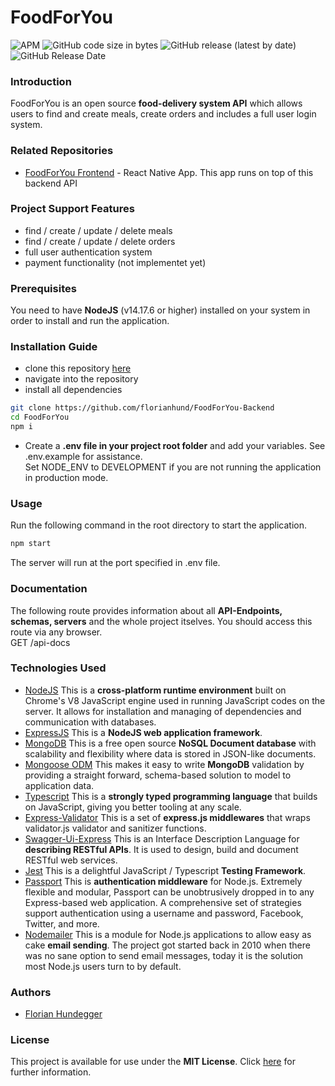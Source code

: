 # FoodForYou

![APM](https://img.shields.io/apm/l/vim-mode)
![GitHub code size in bytes](https://img.shields.io/github/languages/code-size/florianhund/FoodForYou)
![GitHub release (latest by date)](https://img.shields.io/github/v/release/florianhund/FoodForYou)
![GitHub Release Date](https://img.shields.io/github/release-date/florianhund/FoodForYou)

### Introduction

FoodForYou is an open source **food-delivery system API** which allows users to find and create meals, create orders and includes a full user login system.
<br>

### Related Repositories

- [FoodForYou Frontend](https://github.com/florianhund/FoodForYou-Frontend) - React Native App. This app runs on top of this backend API

### Project Support Features

- find / create / update / delete meals
- find / create / update / delete orders
- full user authentication system
- payment functionality (not implementet yet)

### Prerequisites

You need to have **NodeJS** (v14.17.6 or higher) installed on your system in order to install and run the application.

### Installation Guide

- clone this repository [here](https://github.com/florianhund/FoodForYou-Backend)
- navigate into the repository
- install all dependencies

```bash
git clone https://github.com/florianhund/FoodForYou-Backend
cd FoodForYou
npm i
```

- Create a **.env file in your project root folder** and add your variables. See .env.example for assistance.
  <br>
  Set NODE_ENV to DEVELOPMENT if you are not running the application in production mode.

### Usage

Run the following command in the root directory to start the application.

```bash
npm start
```

The server will run at the port specified in .env file.

### Documentation

The following route provides information about all **API-Endpoints, schemas, servers** and the whole project itselves. You should access this route via any browser.
<br>
GET /api-docs

### Technologies Used

- [NodeJS](https://nodejs.org) This is a **cross-platform runtime environment** built on Chrome's V8 JavaScript engine used in running JavaScript codes on the server. It allows for installation and managing of dependencies and communication with databases.
- [ExpressJS](https://expressjs.com) This is a **NodeJS web application framework**.
- [MongoDB](https://mongodb.com) This is a free open source **NoSQL Document database** with scalability and flexibility where data is stored in JSON-like documents.
- [Mongoose ODM](https://mongoosejs.com) This makes it easy to write **MongoDB** validation by providing a straight forward, schema-based solution to model to application data.
- [Typescript](https://typescriptlang.org) This is a **strongly typed programming language** that builds on JavaScript, giving you better tooling at any scale.
- [Express-Validator](https://express-validator.github.io) This is a set of **express.js middlewares** that wraps validator.js validator and sanitizer functions.
- [Swagger-Ui-Express](https://swagger.io/) This is an Interface Description Language for **describing RESTful APIs**. It is used to design, build and document RESTful web services.
- [Jest](https://jestjs.io/) This is a delightful JavaScript / Typescript **Testing Framework**.
- [Passport](https://www.passportjs.org/) This is **authentication middleware** for Node.js. Extremely flexible and modular, Passport can be unobtrusively dropped in to any Express-based web application. A comprehensive set of strategies support authentication using a username and password, Facebook, Twitter, and more.
- [Nodemailer](https://nodemailer.com/about/) This is a module for Node.js applications to allow easy as cake **email sending**. The project got started back in 2010 when there was no sane option to send email messages, today it is the solution most Node.js users turn to by default.

### Authors

- [Florian Hundegger](https://github.com/florianhund)

### License

This project is available for use under the **MIT License**. Click [here](https://opensource.org/licenses/MIT) for further information.
